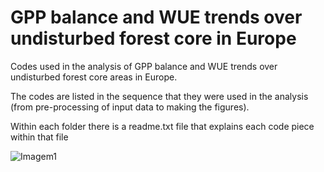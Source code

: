 # GPP balance and WUE trends over undisturbed forest core in Europe
Codes used in the analysis of GPP balance and WUE trends over undisturbed forest core areas in Europe. 

The codes are listed in the sequence that they were used in the analysis (from pre-processing of input data to making the figures).

Within each folder there is a readme.txt file that explains each code piece within that file

![Imagem1](https://user-images.githubusercontent.com/44260647/181813037-3c8e306c-8a16-4259-aac9-71e7680789f0.png)
